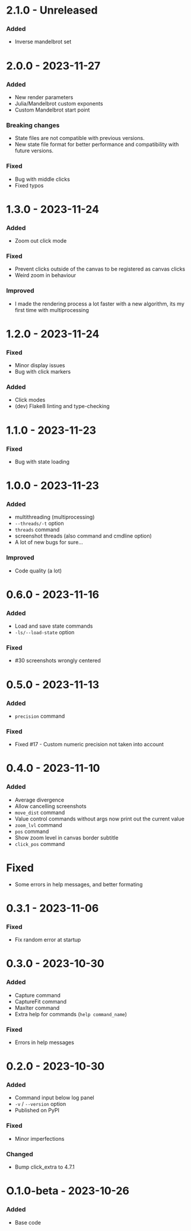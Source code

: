 # 2.1.0 - Unreleased

### Added
- Inverse mandelbrot set

# 2.0.0 - 2023-11-27

### Added
- New render parameters
- Julia/Mandelbrot custom exponents
- Custom Mandelbrot start point

### Breaking changes
- State files are not compatible with previous versions.
- New state file format for better performance and compatibility with future versions.

### Fixed
- Bug with middle clicks
- Fixed typos

# 1.3.0 - 2023-11-24

### Added
- Zoom out click mode

### Fixed
- Prevent clicks outside of the canvas to be registered as canvas clicks
- Weird zoom in behaviour
  
### Improved
- I made the rendering process a lot faster with a new algorithm, its my first time with multiprocessing

# 1.2.0 - 2023-11-24

### Fixed
- Minor display issues
- Bug with click markers

### Added
- Click modes
- (dev) Flake8 linting and type-checking

# 1.1.0 - 2023-11-23

### Fixed
- Bug with state loading

# 1.0.0 - 2023-11-23

### Added 
- multithreading (multiprocessing)
- `--threads/-t` option
- `threads` command
- screenshot threads (also command and cmdline option)
- A lot of new bugs for sure...

### Improved 
- Code quality (a lot)

# 0.6.0 - 2023-11-16

### Added
- Load and save state commands
- `-ls/--load-state` option

### Fixed
- #30 screenshots wrongly centered

# 0.5.0 - 2023-11-13

### Added
- `precision` command

### Fixed
- Fixed #17 - Custom numeric precision not taken into account

# 0.4.0 - 2023-11-10

### Added
- Average divergence
- Allow cancelling screenshots
- `move_dist` command
- Value control commands without args now print out the current value
- `zoom_lvl` command
- `pos` command
- Show zoom level in canvas border subtitle
- `click_pos` command

# Fixed
- Some errors in help messages, and better formating

# 0.3.1 - 2023-11-06

### Fixed
- Fix random error at startup

# 0.3.0 - 2023-10-30

### Added
- Capture command
- CaptureFit command 
- MaxIter command
- Extra help for commands (`help command_name`)

### Fixed
- Errors in help messages

# 0.2.0 - 2023-10-30

### Added
- Command input below log panel
- `-v` / `--version` option
- Published on PyPI

### Fixed
- Minor imperfections

### Changed
- Bump click_extra to 4.7.1

# O.1.0-beta - 2023-10-26

### Added 

- Base code